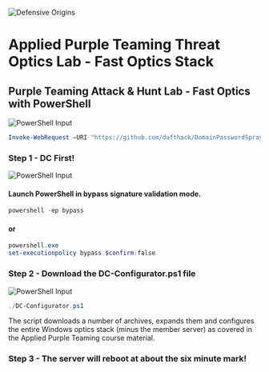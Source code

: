 
![Defensive Origins](https://defensiveorigins.com/wp-content/uploads/2020/05/defensive-origins-header-6-1536x760.png)

# Applied Purple Teaming Threat Optics Lab - Fast Optics Stack 
## Purple Teaming Attack &amp; Hunt Lab - Fast Optics with PowerShell

![PowerShell Input][PowershellInput]
```powershell
Invoke-WebRequest –URI "https://github.com/dafthack/DomainPasswordSpray/archive/master.zip" -OutFile "~\Downloads\master.zip"
```

### Step 1 - DC First!
![PowerShell Input][PowershellInput]
#### Launch PowerShell in bypass signature validation mode.

```powershell
powershell -ep bypass
```
#### or 
```powershell
powershell.exe
set-executionpolicy bypass $confirm:false
```

### Step 2 - Download the DC-Configurator.ps1 file
![PowerShell Input][PowershellInput]
```powershell
./DC-Configurator.ps1
```

The script downloads a number of archives, expands them and configures the entire Windows optics stack (minus the member server) as covered in the Applied Purple Teaming course material.

### Step 3 - The server will reboot at about the six minute mark!


  [PowershellInput]:https://img.shields.io/badge/Powershell-Input-green.svg?style=flat-sware
